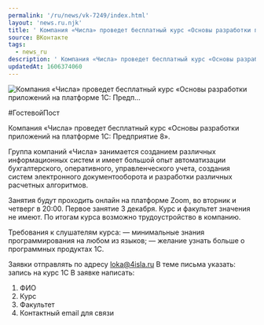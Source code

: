 ```yaml
---
permalink: '/ru/news/vk-7249/index.html'
layout: 'news.ru.njk'
title: ' Компания «Числа» проведет бесплатный курс «Основы разработки приложений на платформе 1С: Предп…'
source: ВКонтакте
tags:
  - news_ru
description: ' Компания «Числа» проведет бесплатный курс «Основы разработки приложений на платформе 1С: Предп…'
updatedAt: 1606374060
---
```

![ Компания «Числа» проведет бесплатный курс «Основы разработки приложений на платформе 1С: Предп…](https://sun9-6.userapi.com/impg/WRI53j37vRFE51ZvDgicCgOE6qXPl5XueSBgGA/87TszaQcdWc.jpg?size=1280x720&quality=96&sign=a7b2f8af1b43553c44ef8983f79bb49e&c_uniq_tag=pqpx3W9GJMeWeBbf2tmV-ckJbEH7065Os-8mMDWyFk0&type=album)

#ГостевойПост

Компания «Числа» проведет бесплатный курс «Основы разработки приложений на платформе 1С: Предприятие 8».

Группа компаний «Числа» занимается созданием различных информационных систем и имеет большой опыт автоматизации бухгалтерского, оперативного, управленческого учета, создания систем электронного документооборота и разработки различных расчетных алгоритмов.

Занятия будут проходить онлайн на платформе Zoom, во вторник и четверг в 20:00. Первое занятие 3 декабря. Курс и факультет значения не имеют. По итогам курса возможно трудоустройство в компанию.

Требования к слушателям курса:
— минимальные знания программирования на любом из языков;
— желание узнать больше о программных продуктах 1С.

Заявки отправлять по адресу loka@4isla.ru
В теме письма указать: запись на курс 1С
В заявке написать:
1. ФИО
2. Курс
3. Факультет
4. Контактный email для связи
